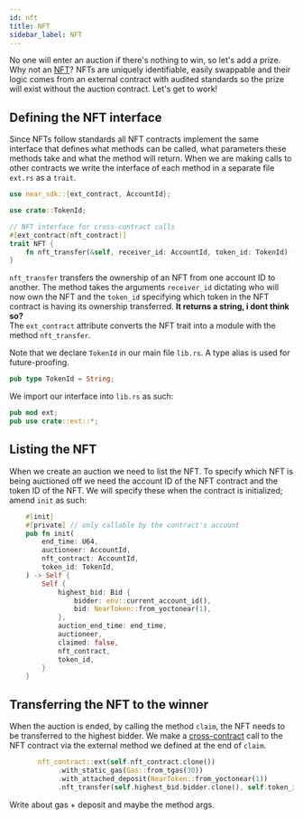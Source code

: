 ```yaml
---
id: nft
title: NFT
sidebar_label: NFT
---
```


No one will enter an auction if there's nothing to win, so let's add a prize. Why not an [NFT]()? NFTs are uniquely identifiable, easily swappable and their logic comes from an external contract with audited standards so the prize will exist without the auction contract. Let's get to work!

## Defining the NFT interface

Since NFTs follow standards all NFT contracts implement the same interface that defines what methods can be called, what parameters these methods take and what the method will return. When we are making calls to other contracts we write the interface of each method in a separate file `ext.rs` as a `trait`. 

```rust 
use near_sdk::{ext_contract, AccountId};

use crate::TokenId;

// NFT interface for cross-contract calls
#[ext_contract(nft_contract)]
trait NFT {
    fn nft_transfer(&self, receiver_id: AccountId, token_id: TokenId) -> String;
}
```

`nft_transfer` transfers the ownership of an NFT from one account ID to another. The method takes the arguments `receiver_id` dictating who will now own the NFT and the `token_id` specifying which token in the NFT contract is having its ownership transferred. **It returns a string, i dont think so?**  
The `ext_contract` attribute converts the NFT trait into a module with the method `nft_transfer`.

Note that we declare `TokenId` in our main file `lib.rs`. A type alias is used for future-proofing.

```rust 
pub type TokenId = String;
```

We import our interface into `lib.rs` as such:

```rust 
pub mod ext;
pub use crate::ext::*;
```

## Listing the NFT

When we create an auction we need to list the NFT. To specify which NFT is being auctioned off we need the account ID of the NFT contract and the token ID of the NFT. We will specify these when the contract is initialized; amend `init` as such:  

```rust 
    #[init]
    #[private] // only callable by the contract's account
    pub fn init(
        end_time: U64,
        auctioneer: AccountId,
        nft_contract: AccountId,
        token_id: TokenId,
    ) -> Self {
        Self {
            highest_bid: Bid {
                bidder: env::current_account_id(),
                bid: NearToken::from_yoctonear(1),
            },
            auction_end_time: end_time,
            auctioneer,
            claimed: false,
            nft_contract,
            token_id,
        }
    }
```

## Transferring the NFT to the winner

When the auction is ended, by calling the method `claim`, the NFT needs to be transferred to the highest bidder. We make a [cross-contract]() call to the NFT contract via the external method we defined at the end of `claim`.

```rust 
       nft_contract::ext(self.nft_contract.clone())
            .with_static_gas(Gas::from_tgas(30))
            .with_attached_deposit(NearToken::from_yoctonear(1))
            .nft_transfer(self.highest_bid.bidder.clone(), self.token_id.clone());
```

Write about gas + deposit and maybe the method args.

